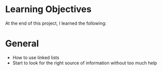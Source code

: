 # Learning Objectives
At the end of this project, I learned the following:

# General
- How to use linked lists
- Start to look for the right source of information without too much help
